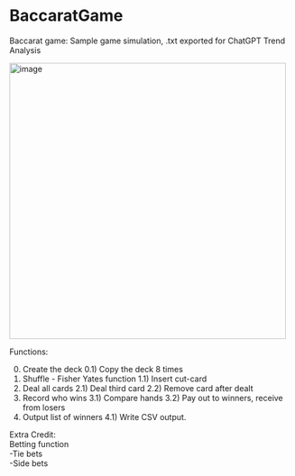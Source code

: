 # BaccaratGame
Baccarat game:
Sample game simulation, .txt exported for ChatGPT Trend Analysis

<img width="490" alt="image" src="https://github.com/user-attachments/assets/2708ce5f-3da8-4052-846e-75814e9cc980" />

Functions:

0) Create the deck
0.1) Copy the deck 8 times
1) Shuffle - Fisher Yates function
1.1) Insert cut-card
2) Deal all cards
2.1) Deal third card
2.2) Remove card after dealt
3) Record who wins
3.1) Compare hands
3.2) Pay out to winners, receive from losers
4) Output list of winners
4.1) Write CSV output.

Extra Credit:  
Betting function  
-Tie bets  
-Side bets  
